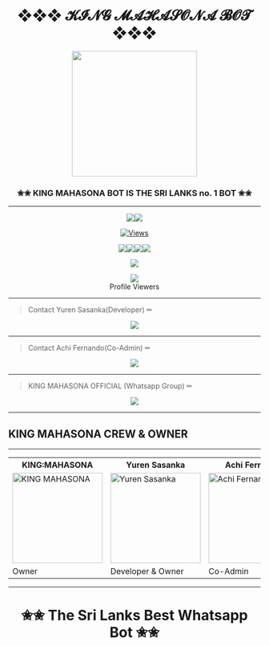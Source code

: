 <div align="center"><h1>❖❖❖ 𝓚𝓘𝓝𝓖 𝓜𝓐𝓗𝓐𝓢𝓞𝓝𝓐 𝓑𝓞𝓣 ❖❖❖</h1><a href="https://github.com/KING-MAHASONA-crew"><img src="https://i.ibb.co/txQg1mR/MAHASONA-WHATSAPP-BOT-ALIVE-IMAJE.png" width="250" height="250"></a><h3>✬✬ KING MAHASONA BOT IS THE SRI LANKS no. 1 BOT ✬✬</h3></div>


***

<p align="center"><a href="httsp://github.com/KING-MAHASONA-crew"><img src="https://img.shields.io/docker/pulls/ravindu01manoj/sewqueen?style=for-the-badge&logo=docker&label=Docker+Pulls&color=blueviolet"></a><a href="https://github.com/KING-MAHASONA-crew"><img src="https://img.shields.io/docker/image-size/ravindu01manoj/sewqueen?style=for-the-badge&logo=docker&label=Image Size&color=blueviolet"></a></p><p align="center"><a href="https://github.com/KING-MAHASONA-crew"><img src="https://hits.seeyoufarm.com/api/count/incr/badge.svg?url=https%3A%2F%2Fgithub.com%2Fravindu01manoj%2FSew-Queen&count_bg=%2379C83D&title_bg=%23555555&icon=gitpod.svg&icon_color=%23E7E7E7&title=Views&edge_flat=false" alt="Views"/></a></a></p><p align="center"><a href="httsp://github.com/KING-MAHASONA-crew"><img src="https://img.shields.io/github/repo-size/ravindu01manoj/Sew-Queen?color=00ff00&label=Repo%20Size&style=flat-square"></a><a href="httsp://github.com/KING-MAHASONA"><img src="https://img.shields.io/github/license/ravindu01manoj/Sew-Queen?color=00ff00&label=License&style=flat-square"></a><a href="httsp://github.com/KING-MAHASONA-crew"><img src="https://img.shields.io/github/languages/top/ravindu01manoj/Sew-Queen?color=00ff00&label=Python&style=flat-square"></a><a href="httsp://github.com/KING-MAHASONA-crew"><img src="https://img.shields.io/badge/Programmer-Yuren%20Sasanka-blueviolet"></a></p><p align="center"><a href="https://t.me/KING_MAHASONA"><img src="https://img.shields.io/badge/Contact%20Me%20On%20Telegrame-Yuren_Sasanka-success"></a></p>
<div align="center"><img src="https://profile-counter.glitch.me/ravindu01manoj/count.svg" /><br>Profile Viewers</div>



***
> Contact Yuren Sasanka(Developer) ✏
<div align="center"><a href="https://wa.me/94770083563"><img src="https://img.shields.io/badge/Contact%20Me%20On%20Whatsapp-Yuren_Sasanka-success"></a></div>

---
> Contact Achi Fernando(Co-Admin) ✏
<div align="center"><a href="https://wa.me/94720603183"><img src="https://img.shields.io/badge/Contact%20Me%20On%20Whatsapp-Achi_Fernando-success"></a></div>

---
> KING MAHASONA OFFICIAL (Whatsapp Group) ✏
<div align="center"><a href="https://chat.whatsapp.com/BmWm0KYStHU8787QJ1I3uF"><img src="https://img.shields.io/badge/Join%20Whatsapp%20Group-KING_MAHASONA_CREW-success"></a></div>

***
<div aline='center'><h2> KING MAHASONA CREW & OWNER </h2></div>

***


<table><tr><th>KING:MAHASONA</th><th>Yuren Sasanka </th><th>Achi Fernando</th></tr><td><a href="https://github.com/KING-MAHASONA-crew"><img src="https://i.ibb.co/txQg1mR/MAHASONA-WHATSAPP-BOT-ALIVE-IMAJE.png" width="180" alt="KING MAHASONA"></a></td><td><a href="https://github.com/sasanka-bro"><img src="https://i.ibb.co/pJ6B88w/IMG-20220217-093004-114.jpg" width="180" alt="Yuren Sasanka"></a></td><td><a href="https://github.com/AchiyaCT"><img src="https://i.ibb.co/nsZggMP/achi-fernando.jpg" width="180" alt="Achi Fernando"></a></td></tr><tr><td>Owner</td><td>Developer & Owner</td><td>Co-Admin</td></tr></tr></table>


***
<div align="center"><h1>✬✬ The Sri Lanks Best Whatsapp Bot ✬✬</h1><a href="https://github.com/KING-MAHASONA-crew/"></a></div>

